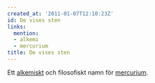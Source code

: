 ```yaml
---
created_at: '2011-01-07T12:10:23Z'
id: De vises sten
links:
  mention:
  - alkemi
  - mercurium
title: De vises sten
---
```


Ett [alkemiskt] och filosofiskt namn för [mercurium].

  [alkemiskt]: alkemi
  [mercurium]: mercurium